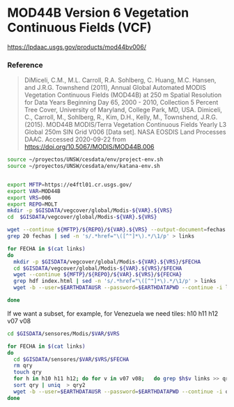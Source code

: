 # MOD44B Version 6 Vegetation Continuous Fields (VCF)

https://lpdaac.usgs.gov/products/mod44bv006/

### Reference
> DiMiceli, C.M., M.L. Carroll, R.A. Sohlberg, C. Huang, M.C. Hansen, and J.R.G. Townshend (2011), Annual Global Automated MODIS Vegetation Continuous Fields (MOD44B) at 250 m Spatial Resolution for Data Years Beginning Day 65, 2000 - 2010, Collection 5 Percent Tree Cover, University of Maryland, College Park, MD, USA.
> Dimiceli, C., Carroll, M., Sohlberg, R., Kim, D.H., Kelly, M., Townshend, J.R.G. (2015). MOD44B MODIS/Terra Vegetation Continuous Fields Yearly L3 Global 250m SIN Grid V006 [Data set]. NASA EOSDIS Land Processes DAAC. Accessed 2020-09-22 from https://doi.org/10.5067/MODIS/MOD44B.006


```sh
source ~/proyectos/UNSW/cesdata/env/project-env.sh
source ~/proyectos/UNSW/cesdata/env/katana-env.sh


export MFTP=https://e4ftl01.cr.usgs.gov/
export VAR=MOD44B
export VRS=006
export REPO=MOLT
mkdir -p $GISDATA/vegcover/global/Modis-${VAR}.${VRS}
cd  $GISDATA/vegcover/global/Modis-${VAR}.${VRS}

wget --continue ${MFTP}/${REPO}/${VAR}.${VRS} --output-document=fechas
grep 20 fechas | sed -n 's/.*href="\([^"]*\).*/\1/p' > links

for FECHA in $(cat links)
do
  mkdir -p $GISDATA/vegcover/global/Modis-${VAR}.${VRS}/$FECHA
  cd $GISDATA/vegcover/global/Modis-${VAR}.${VRS}/$FECHA
  wget --continue ${MFTP}/${REPO}/${VAR}.${VRS}/${FECHA}
  grep hdf index.html | sed -n 's/.*href="\([^"]*\).*/\1/p' > links
  wget -b --user=$EARTHDATAUSR --password=$EARTHDATAPWD --continue -i links --base=${MFTP}${REPO}/${VAR}.${VRS}/${FECHA}/

done
```


If we want a subset, for example, for Venezuela we need tiles: h10 h11 h12 v07 v08

```sh
cd $GISDATA/sensores/Modis/$VAR/$VRS

for FECHA in $(cat links)
do
  cd $GISDATA/sensores/$VAR/$VRS/$FECHA
  rm qry
  touch qry
  for h in h10 h11 h12; do for v in v07 v08;   do grep $h$v links >> qry; done ;done ;
  sort qry | uniq  > qry2
  wget -b --user=$EARTHDATAUSR --password=$EARTHDATAPWD --continue -i qry2 --base=${MFTP}${REPO}/${VAR}.${VRS}/${FECHA}/
done

```
